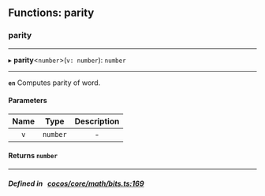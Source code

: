 ## Functions: parity

### parity


___
▸ **parity**<`number`\>(`v: number`): `number`
___



**`en`** Computes parity of word.



#### Parameters

| Name | Type | Description |
| :------: | :------: | :------: |
| `v` | `number` | - |


#### Returns `number` 
___


##### Defined in &nbsp;   [cocos/core/math/bits.ts:169](https://github.com/cocos-creator/engine/blob/c7bf6b8a9/cocos/core/math/bits.ts#L169)&nbsp;
